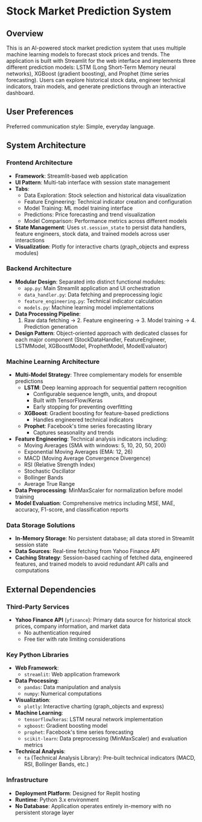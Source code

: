 # Stock Market Prediction System

## Overview

This is an AI-powered stock market prediction system that uses multiple machine learning models to forecast stock prices and trends. The application is built with Streamlit for the web interface and implements three different prediction models: LSTM (Long Short-Term Memory neural networks), XGBoost (gradient boosting), and Prophet (time series forecasting). Users can explore historical stock data, engineer technical indicators, train models, and generate predictions through an interactive dashboard.

## User Preferences

Preferred communication style: Simple, everyday language.

## System Architecture

### Frontend Architecture
- **Framework**: Streamlit-based web application
- **UI Pattern**: Multi-tab interface with session state management
- **Tabs**:
  - Data Exploration: Stock selection and historical data visualization
  - Feature Engineering: Technical indicator creation and configuration
  - Model Training: ML model training interface
  - Predictions: Price forecasting and trend visualization
  - Model Comparison: Performance metrics across different models
- **State Management**: Uses `st.session_state` to persist data handlers, feature engineers, stock data, and trained models across user interactions
- **Visualization**: Plotly for interactive charts (graph_objects and express modules)

### Backend Architecture
- **Modular Design**: Separated into distinct functional modules:
  - `app.py`: Main Streamlit application and UI orchestration
  - `data_handler.py`: Data fetching and preprocessing logic
  - `feature_engineering.py`: Technical indicator calculation
  - `models.py`: Machine learning model implementations
- **Data Processing Pipeline**:
  1. Raw data fetching → 2. Feature engineering → 3. Model training → 4. Prediction generation
- **Design Pattern**: Object-oriented approach with dedicated classes for each major component (StockDataHandler, FeatureEngineer, LSTMModel, XGBoostModel, ProphetModel, ModelEvaluator)

### Machine Learning Architecture
- **Multi-Model Strategy**: Three complementary models for ensemble predictions
  - **LSTM**: Deep learning approach for sequential pattern recognition
    - Configurable sequence length, units, and dropout
    - Built with TensorFlow/Keras
    - Early stopping for preventing overfitting
  - **XGBoost**: Gradient boosting for feature-based predictions
    - Handles engineered technical indicators
  - **Prophet**: Facebook's time series forecasting library
    - Captures seasonality and trends
- **Feature Engineering**: Technical analysis indicators including:
  - Moving Averages (SMA with windows: 5, 10, 20, 50, 200)
  - Exponential Moving Averages (EMA: 12, 26)
  - MACD (Moving Average Convergence Divergence)
  - RSI (Relative Strength Index)
  - Stochastic Oscillator
  - Bollinger Bands
  - Average True Range
- **Data Preprocessing**: MinMaxScaler for normalization before model training
- **Model Evaluation**: Comprehensive metrics including MSE, MAE, accuracy, F1-score, and classification reports

### Data Storage Solutions
- **In-Memory Storage**: No persistent database; all data stored in Streamlit session state
- **Data Sources**: Real-time fetching from Yahoo Finance API
- **Caching Strategy**: Session-based caching of fetched data, engineered features, and trained models to avoid redundant API calls and computations

## External Dependencies

### Third-Party Services
- **Yahoo Finance API** (`yfinance`): Primary data source for historical stock prices, company information, and market data
  - No authentication required
  - Free tier with rate limiting considerations

### Key Python Libraries
- **Web Framework**: 
  - `streamlit`: Web application framework
- **Data Processing**:
  - `pandas`: Data manipulation and analysis
  - `numpy`: Numerical computations
- **Visualization**:
  - `plotly`: Interactive charting (graph_objects and express)
- **Machine Learning**:
  - `tensorflow`/`keras`: LSTM neural network implementation
  - `xgboost`: Gradient boosting model
  - `prophet`: Facebook's time series forecasting
  - `scikit-learn`: Data preprocessing (MinMaxScaler) and evaluation metrics
- **Technical Analysis**:
  - `ta` (Technical Analysis Library): Pre-built technical indicators (MACD, RSI, Bollinger Bands, etc.)

### Infrastructure
- **Deployment Platform**: Designed for Replit hosting
- **Runtime**: Python 3.x environment
- **No Database**: Application operates entirely in-memory with no persistent storage layer
